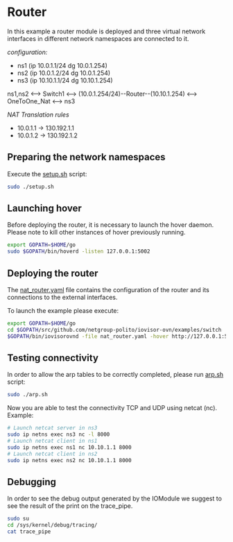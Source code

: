 # Router

In this example a router module is deployed and three virtual network interfaces
in different network namespaces are connected to it.

*configuration:*
  * ns1 (ip 10.0.1.1/24 dg 10.0.1.254)
  * ns2 (ip 10.0.1.2/24 dg 10.0.1.254)
  * ns3 (ip 10.10.1.1/24 dg 10.10.1.254)

ns1,ns2 <--> Switch1 <--> (10.0.1.254/24)--Router--(10.10.1.254) <--> OneToOne_Nat <--> ns3

*NAT Translation rules*
  * 10.0.1.1 -> 130.192.1.1
  * 10.0.1.2 -> 130.192.1.2

## Preparing the network namespaces

Execute the [setup.sh](./setup.sh) script:

```bash
sudo ./setup.sh
```

## Launching hover

Before deploying the router, it is necessary to launch the hover daemon.
Please note to kill other instances of hover previously running.

```bash
export GOPATH=$HOME/go
sudo $GOPATH/bin/hoverd -listen 127.0.0.1:5002
```

## Deploying the router

The [nat_router.yaml](./nat_router.yaml) file contains the configuration of the router
and its connections to the external interfaces.

To launch the example please execute:

```bash
export GOPATH=$HOME/go
cd $GOPATH/src/github.com/netgroup-polito/iovisor-ovn/examples/switch
$GOPATH/bin/iovisorovnd -file nat_router.yaml -hover http://127.0.0.1:5002
```

## Testing connectivity

In order to allow the arp tables to be correctly completed, please run [arp.sh](./arp.sh) script:

```bash
sudo ./arp.sh
```

Now you are able to test the connectivity TCP and UDP using netcat (nc). Example:

```bash
# Launch netcat server in ns3
sudo ip netns exec ns3 nc -l 8000
# Launch netcat client in ns1
sudo ip netns exec ns1 nc 10.10.1.1 8000
# Launch netcat client in ns2
sudo ip netns exec ns2 nc 10.10.1.1 8000
```

## Debugging

In order to see the debug output generated by the IOModule we suggest to see the result of the print on the trace_pipe.

```bash
sudo su
cd /sys/kernel/debug/tracing/
cat trace_pipe
```
